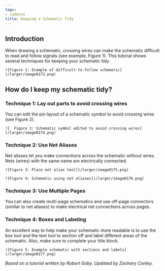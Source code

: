 ```yaml
---
tags:
- cadence
title: Keeping a Schematic Tidy
---
```


## Introduction

When drawing a schematic, crossing wires can make the schematic difficult to read and follow signals (see example, Figure 1). This tutorial shows several techniques for keeping your schematic tidy.

    ![Figure 1: Example of difficult-to-follow schematic](/larger/image0173.png)

## How do I keep my schematic tidy?

### Technique 1: Lay out parts to avoid crossing wires

You can edit the pin layout of a schematic symbol to avoid crossing wires (see Figure 2).

    ![  Figure 2: Schematic symbol edited to avoid crossing wires](/larger/image0174.png)

### Technique 2: Use Net Aliases

Net aliases let you make connections across the schematic without wires. Nets (wires) with the same name are electrically connected.

    ![Figure 3: Place net alias tool](/larger/image0175.png)

    ![Figure 4: Schematic using net aliases](/larger/image0176.png)

### Technique 3: Use Multiple Pages

You can also create multi-page schematics and use off-page connectors (similar to net aliases) to make electrical net connections across pages.

### Technique 4: Boxes and Labeling

An excellent way to help make your schematic more readable is to use the box tool and the text tool to section off and label different areas of the schematic. Also, make sure to complete your title block.

    ![Figure 5: Example schematic with sections and labels](/larger/image0177.png)
               
*Based on a tutorial written by Robert Goby. Updated by Zachary Conley.*
